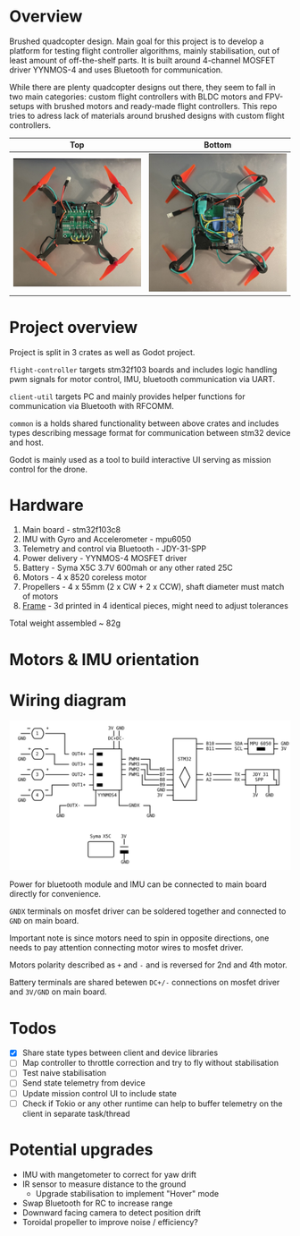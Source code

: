 # Overview

Brushed quadcopter design. Main goal for this project is to develop a platform for testing flight controller algorithms, mainly stabilisation, out of least amount of off-the-shelf parts. It is built around 4-channel MOSFET driver YYNMOS-4 and uses Bluetooth for communication.

While there are plenty quadcopter designs out there, they seem to fall in two main categories: custom flight controllers with BLDC motors and FPV-setups with brushed motors and ready-made flight controllers. This repo tries to adress lack of materials around brushed designs with custom flight controllers.


Top | Bottom
:--:|:------:
![Top view](resources/top.jpg)|![Bottom view](resources/bottom.jpg)

# Project overview

Project is split in 3 crates as well as Godot project.

`flight-controller` targets stm32f103 boards and includes logic handling pwm signals for motor control, IMU, bluetooth communication via UART.

`client-util` targets PC and mainly provides helper functions for communication via Bluetooth with RFCOMM.

`common` is a holds shared functionality between above crates and includes types describing message format for communication between stm32 device and host.

Godot is mainly used as a tool to build interactive UI serving as mission control for the drone.

# Hardware

1. Main board - stm32f103c8
2. IMU with Gyro and Accelerometer - mpu6050
3. Telemetry and control via Bluetooth - JDY-31-SPP
4. Power delivery - YYNMOS-4 MOSFET driver
5. Battery - Syma X5C 3.7V 600mah or any other rated 25C
6. Motors - 4 x 8520 coreless motor
7. Propellers - 4 x 55mm (2 x CW + 2 x CCW), shaft diameter must match of motors
8. [Frame](resources/part.stl) - 3d printed in 4 identical pieces, might need to adjust tolerances

Total weight assembled ~ 82g

# Motors & IMU orientation

<TODO>

# Wiring diagram

<img src="resources/wiring.svg">

Power for bluetooth module and IMU can be connected to main board directly for convenience.

`GNDX` terminals on mosfet driver can be soldered together and connected to `GND` on main board.

Important note is since motors need to spin in opposite directions, one needs to pay attention connecting motor wires to mosfet driver.

Motors polarity described as `+` and `-` and is reversed for 2nd and 4th motor.

Battery terminals are shared betewen `DC+/-` connections on mosfet driver and `3V/GND` on main board.

# Todos

- [x] Share state types between client and device libraries
- [ ] Map controller to throttle correction and try to fly without stabilisation
- [ ] Test naive stabilisation
- [ ] Send state telemetry from device
- [ ] Update mission control UI to include state
- [ ] Check if Tokio or any other runtime can help to buffer telemetry on the client in separate task/thread

# Potential upgrades

- IMU with mangetometer to correct for yaw drift
- IR sensor to measure distance to the ground
  - Upgrade stabilisation to implement "Hover" mode
- Swap Bluetooth for RC to increase range
- Downward facing camera to detect position drift
- Toroidal propeller to improve noise / efficiency?
